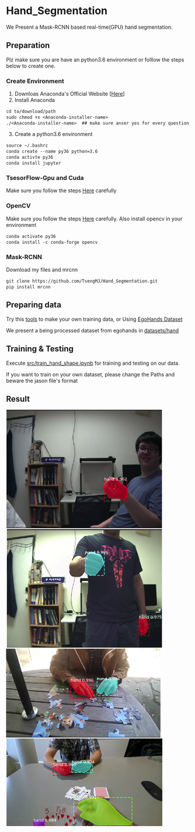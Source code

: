 # Hand_Segmentation
We Present a Mask-RCNN based real-time(GPU) hand segmentation.

## Preparation 
Plz make sure you are have an python3.6 environment or folllow the steps below to create one.

### Create Environment
1. Downloas Anaconda's Official Website [[Here](https://www.anaconda.com/distribution/)]
2. Install Anaconda
```
cd to/download/path
sudo chmod +x <Anaconda-installer-name>
./<Anaconda-installer-name>  ## make sure anser yes for every question
```
3. Create a python3.6 environment
```
source ~/.bashrc
conda create --name py36 python=3.6
conda activte py36
conda install jupyter
```

### TsesorFlow-Gpu and Cuda
Make sure you follow the steps [Here](https://www.tensorflow.org/install/gpu) carefully


### OpenCV
Make sure you follow the steps [Here](https://docs.opencv.org/4.1.1/d2/de6/tutorial_py_setup_in_ubuntu.html) carefully.
Also install opencv in your environment
```
conda activate py36
conda install -c conda-forge opencv 
```

### Mask-RCNN
Download my files and mrcnn
```
git clone https://github.com/TsengMJ/Hand_Segmentation.git
pip install mrcnn
```

## Preparing data 
Try this [tools](http://www.robots.ox.ac.uk/~vgg/software/via/) to make your own training data, or Using [EgoHands Dataset](http://vision.soic.indiana.edu/projects/egohands/)

We present a being processed dataset from egohands in [datasets/hand](https://github.com/TsengMJ/Hand_Segmentation/tree/master/datasets/hand)

## Training & Testing 
Execute [src/train_hand_shape.ipynb](https://github.com/TsengMJ/Hand_Segmentation/blob/master/src/train_hand_shape.ipynb) for training and testing on our data.

If you want to train on your own dataset, please change the Paths and beware the jason file's format

## Result
![](demo/1.png)
![](demo/2.png)
![](demo/3.png)
![](demo/4.png)






